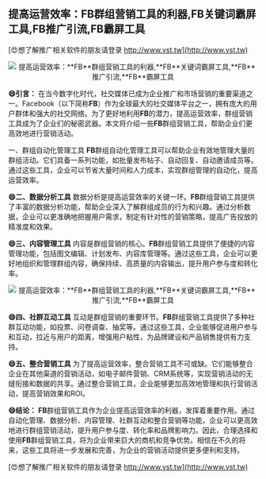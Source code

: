 ## **提高运营效率：**FB**群组营销工具的利器,**FB**关键词霸屏工具,**FB**推广引流,**FB**霸屏工具**

[😍想了解推广相关软件的朋友请登录 http://www.vst.tw](http://www.vst.tw)

 <center><img src="https://vst.tw/MP4/tuiguang/png/0.png" alt="提高运营效率：**FB**群组营销工具的利器,**FB**关键词霸屏工具,**FB**推广引流,**FB**霸屏工具"></center>

**😄引言：**
在当今数字化时代，社交媒体已成为企业推广和市场营销的重要渠道之一。Facebook（以下简称**FB**）作为全球最大的社交媒体平台之一，拥有庞大的用户群体和强大的社交网络。为了更好地利用**FB**的潜力，提高运营效率，群组营销工具成为了企业们的秘密武器。本文将介绍一些**FB**群组营销工具，帮助企业们更高效地进行营销活动。

一、群组自动化管理工具
**FB**群组自动化管理工具可以帮助企业有效地管理大量的群组活动。它们具备一系列功能，如批量发布帖子、自动回复、自动邀请成员等。通过这些工具，企业可以节省大量时间和人力成本，实现群组管理的自动化，提高运营效率。

**😄二、数据分析工具**
数据分析是提高运营效率的关键一环。**FB**群组营销工具提供了丰富的数据分析功能，帮助企业深入了解群组成员的行为和兴趣。通过分析数据，企业可以更准确地把握用户需求，制定有针对性的营销策略，提高广告投放的精准度和效果。

**😄三、内容管理工具**
内容是群组营销的核心。**FB**群组营销工具提供了便捷的内容管理功能，包括图文编辑、计划发布、内容库管理等。通过这些工具，企业可以更好地组织和管理群组内容，确保持续、高质量的内容输出，提升用户参与度和转化率。

 <center><img src="https://vst.tw/MP4/tuiguang/png/3.png" alt="提高运营效率：**FB**群组营销工具的利器,**FB**关键词霸屏工具,**FB**推广引流,**FB**霸屏工具"></center>

**😄四、社群互动工具**
互动是群组营销的重要环节。**FB**群组营销工具提供了多种社群互动功能，如投票、问卷调查、抽奖等。通过这些工具，企业能够促进用户参与和互动，拉近与用户的距离，增强用户粘性，为品牌建设和产品销售提供有力支持。

**😄五、整合营销工具**
为了提高运营效率，整合营销工具不可或缺。它们能够整合企业在其他渠道的营销活动，如电子邮件营销、CRM系统等，实现营销活动的无缝衔接和数据的共享。通过整合营销工具，企业能够更加高效地管理和执行营销活动，提高营销效果和ROI。

**😄结论：**
**FB**群组营销工具作为企业提高运营效率的利器，发挥着重要作用。通过自动化管理、数据分析、内容管理、社群互动和整合营销等功能，企业可以更高效地进行群组营销活动，提升用户参与度、转化率和品牌影响力。因此，合理选择和使用**FB**群组营销工具，将为企业带来巨大的商机和竞争优势。相信在不久的将来，这些工具将进一步发展和完善，为企业的营销活动提供更多便利和支持。

[😍想了解推广相关软件的朋友请登录 http://www.vst.tw](http://www.vst.tw)



